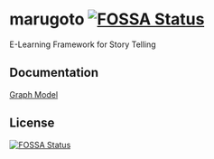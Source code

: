 # marugoto [![FOSSA Status](https://app.fossa.io/api/projects/git%2Bgithub.com%2Fuzh%2Fmarugoto.svg?type=shield)](https://app.fossa.io/projects/git%2Bgithub.com%2Fuzh%2Fmarugoto?ref=badge_shield)

E-Learning Framework for Story Telling

## Documentation
[Graph Model](documentation/Graph_model.pdf)

## License
[![FOSSA Status](https://app.fossa.io/api/projects/git%2Bgithub.com%2Fuzh%2Fmarugoto.svg?type=large)](https://app.fossa.io/projects/git%2Bgithub.com%2Fuzh%2Fmarugoto?ref=badge_large)